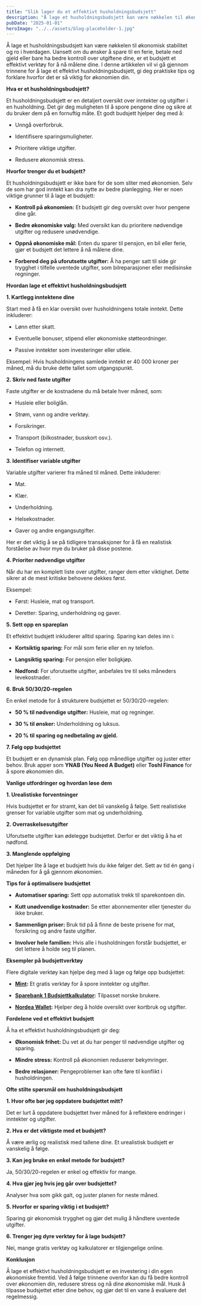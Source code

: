 ```yaml
---
title: "Slik lager du et effektivt husholdningsbudsjett"
description: "Å lage et husholdningsbudsjett kan være nøkkelen til økonomisk stabilitet og ro i hverdagen. Uansett om du ønsker å spare til en ferie, betale ned gjeld eller bare ha bedre kontroll over utgiftene dine, er et budsjett et effektivt verktøy for å nå målene dine. I denne artikkelen vil vi gå gjennom trinnene for å &#8230; Read more"
pubDate: "2025-01-01"
heroImage: "../../assets/blog-placeholder-1.jpg"
---
```


Å lage et husholdningsbudsjett kan være nøkkelen til økonomisk stabilitet og ro i hverdagen. Uansett om du ønsker å spare til en ferie, betale ned gjeld eller bare ha bedre kontroll over utgiftene dine, er et budsjett et effektivt verktøy for å nå målene dine. I denne artikkelen vil vi gå gjennom trinnene for å lage et effektivt husholdningsbudsjett, gi deg praktiske tips og forklare hvorfor det er så viktig for økonomien din.

**Hva er et husholdningsbudsjett?**

Et husholdningsbudsjett er en detaljert oversikt over inntekter og utgifter i en husholdning. Det gir deg muligheten til å spore pengene dine og sikre at du bruker dem på en fornuftig måte. Et godt budsjett hjelper deg med å:

- Unngå overforbruk.

- Identifisere sparingsmuligheter.

- Prioritere viktige utgifter.

- Redusere økonomisk stress.

**Hvorfor trenger du et budsjett?**

Et husholdningsbudsjett er ikke bare for de som sliter med økonomien. Selv de som har god inntekt kan dra nytte av bedre planlegging. Her er noen viktige grunner til å lage et budsjett:

- **Kontroll på økonomien:** Et budsjett gir deg oversikt over hvor pengene dine går.

- **Bedre økonomiske valg:** Med oversikt kan du prioritere nødvendige utgifter og redusere unødvendige.

- **Oppnå økonomiske mål:** Enten du sparer til pensjon, en bil eller ferie, gjør et budsjett det lettere å nå målene dine.

- **Forbered deg på uforutsette utgifter:** Å ha penger satt til side gir trygghet i tilfelle uventede utgifter, som bilreparasjoner eller medisinske regninger.

**Hvordan lage et effektivt husholdningsbudsjett**

**1. Kartlegg inntektene dine**

Start med å få en klar oversikt over husholdningens totale inntekt. Dette inkluderer:

- Lønn etter skatt.

- Eventuelle bonuser, stipend eller økonomiske støtteordninger.

- Passive inntekter som investeringer eller utleie.

Eksempel: Hvis husholdningens samlede inntekt er 40 000 kroner per måned, må du bruke dette tallet som utgangspunkt.

**2. Skriv ned faste utgifter**

Faste utgifter er de kostnadene du må betale hver måned, som:

- Husleie eller boliglån.

- Strøm, vann og andre verktøy.

- Forsikringer.

- Transport (bilkostnader, busskort osv.).

- Telefon og internett.

**3. Identifiser variable utgifter**

Variable utgifter varierer fra måned til måned. Dette inkluderer:

- Mat.

- Klær.

- Underholdning.

- Helsekostnader.

- Gaver og andre engangsutgifter.

Her er det viktig å se på tidligere transaksjoner for å få en realistisk forståelse av hvor mye du bruker på disse postene.

**4. Prioriter nødvendige utgifter**

Når du har en komplett liste over utgifter, ranger dem etter viktighet. Dette sikrer at de mest kritiske behovene dekkes først.

Eksempel:

- Først: Husleie, mat og transport.

- Deretter: Sparing, underholdning og gaver.

**5. Sett opp en spareplan**

Et effektivt budsjett inkluderer alltid sparing. Sparing kan deles inn i:

- **Kortsiktig sparing:** For mål som ferie eller en ny telefon.

- **Langsiktig sparing:** For pensjon eller boligkjøp.

- **Nødfond:** For uforutsette utgifter, anbefales tre til seks måneders levekostnader.

**6. Bruk 50/30/20-regelen**

En enkel metode for å strukturere budsjettet er 50/30/20-regelen:

- **50 % til nødvendige utgifter:** Husleie, mat og regninger.

- **30 % til ønsker:** Underholdning og luksus.

- **20 % til sparing og nedbetaling av gjeld.**

**7. Følg opp budsjettet**

Et budsjett er en dynamisk plan. Følg opp månedlige utgifter og juster etter behov. Bruk apper som **YNAB (You Need A Budget)** eller **Toshl Finance** for å spore økonomien din.

**Vanlige utfordringer og hvordan løse dem**

**1. Urealistiske forventninger**

Hvis budsjettet er for stramt, kan det bli vanskelig å følge. Sett realistiske grenser for variable utgifter som mat og underholdning.

**2. Overraskelsesutgifter**

Uforutsette utgifter kan ødelegge budsjettet. Derfor er det viktig å ha et nødfond.

**3. Manglende oppfølging**

Det hjelper lite å lage et budsjett hvis du ikke følger det. Sett av tid én gang i måneden for å gå gjennom økonomien.

**Tips for å optimalisere budsjettet**

- **Automatiser sparing:** Sett opp automatisk trekk til sparekontoen din.

- **Kutt unødvendige kostnader:** Se etter abonnementer eller tjenester du ikke bruker.

- **Sammenlign priser:** Bruk tid på å finne de beste prisene for mat, forsikring og andre faste utgifter.

- **Involver hele familien:** Hvis alle i husholdningen forstår budsjettet, er det lettere å holde seg til planen.

**Eksempler på budsjettverktøy**

Flere digitale verktøy kan hjelpe deg med å lage og følge opp budsjettet:

- **[Mint](https://mint.intuit.com):** Et gratis verktøy for å spore inntekter og utgifter.

- **[Sparebank 1 Budsjettkalkulator](https://www.sparebank1.no):** Tilpasset norske brukere.

- **[Nordea Wallet](https://www.nordea.no):** Hjelper deg å holde oversikt over kortbruk og utgifter.

**Fordelene ved et effektivt budsjett**

Å ha et effektivt husholdningsbudsjett gir deg:

- **Økonomisk frihet:** Du vet at du har penger til nødvendige utgifter og sparing.

- **Mindre stress:** Kontroll på økonomien reduserer bekymringer.

- **Bedre relasjoner:** Pengeproblemer kan ofte føre til konflikt i husholdningen.

**Ofte stilte spørsmål om husholdningsbudsjett**

**1. Hvor ofte bør jeg oppdatere budsjettet mitt?**

Det er lurt å oppdatere budsjettet hver måned for å reflektere endringer i inntekter og utgifter.

**2. Hva er det viktigste med et budsjett?**

Å være ærlig og realistisk med tallene dine. Et urealistisk budsjett er vanskelig å følge.

**3. Kan jeg bruke en enkel metode for budsjett?**

Ja, 50/30/20-regelen er enkel og effektiv for mange.

**4. Hva gjør jeg hvis jeg går over budsjettet?**

Analyser hva som gikk galt, og juster planen for neste måned.

**5. Hvorfor er sparing viktig i et budsjett?**

Sparing gir økonomisk trygghet og gjør det mulig å håndtere uventede utgifter.

**6. Trenger jeg dyre verktøy for å lage budsjett?**

Nei, mange gratis verktøy og kalkulatorer er tilgjengelige online.

**Konklusjon**

Å lage et effektivt husholdningsbudsjett er en investering i din egen økonomiske fremtid. Ved å følge trinnene ovenfor kan du få bedre kontroll over økonomien din, redusere stress og nå dine økonomiske mål. Husk å tilpasse budsjettet etter dine behov, og gjør det til en vane å evaluere det regelmessig.